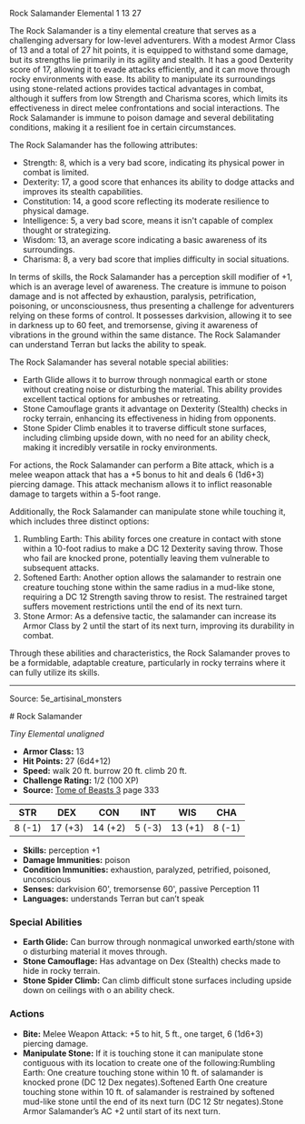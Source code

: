 <MonsterName/>Rock Salamander</MonsterName>
<CreatureType/>Elemental</CreatureType>
<CR/>1</CR>
<AC/>13</AC>
<HP/>27</HP>
<summary>The Rock Salamander is a tiny elemental creature that serves as a challenging adversary for low-level adventurers. With a modest Armor Class of 13 and a total of 27 hit points, it is equipped to withstand some damage, but its strengths lie primarily in its agility and stealth. It has a good Dexterity score of 17, allowing it to evade attacks efficiently, and it can move through rocky environments with ease. Its ability to manipulate its surroundings using stone-related actions provides tactical advantages in combat, although it suffers from low Strength and Charisma scores, which limits its effectiveness in direct melee confrontations and social interactions. The Rock Salamander is immune to poison damage and several debilitating conditions, making it a resilient foe in certain circumstances.</summary>

<detail>

The Rock Salamander has the following attributes: 
- Strength: 8, which is a very bad score, indicating its physical power in combat is limited. 
- Dexterity: 17, a good score that enhances its ability to dodge attacks and improves its stealth capabilities. 
- Constitution: 14, a good score reflecting its moderate resilience to physical damage. 
- Intelligence: 5, a very bad score, means it isn't capable of complex thought or strategizing. 
- Wisdom: 13, an average score indicating a basic awareness of its surroundings. 
- Charisma: 8, a very bad score that implies difficulty in social situations.

In terms of skills, the Rock Salamander has a perception skill modifier of +1, which is an average level of awareness. The creature is immune to poison damage and is not affected by exhaustion, paralysis, petrification, poisoning, or unconsciousness, thus presenting a challenge for adventurers relying on these forms of control. It possesses darkvision, allowing it to see in darkness up to 60 feet, and tremorsense, giving it awareness of vibrations in the ground within the same distance. The Rock Salamander can understand Terran but lacks the ability to speak.

The Rock Salamander has several notable special abilities:
- Earth Glide allows it to burrow through nonmagical earth or stone without creating noise or disturbing the material. This ability provides excellent tactical options for ambushes or retreating.
- Stone Camouflage grants it advantage on Dexterity (Stealth) checks in rocky terrain, enhancing its effectiveness in hiding from opponents.
- Stone Spider Climb enables it to traverse difficult stone surfaces, including climbing upside down, with no need for an ability check, making it incredibly versatile in rocky environments.

For actions, the Rock Salamander can perform a Bite attack, which is a melee weapon attack that has a +5 bonus to hit and deals 6 (1d6+3) piercing damage. This attack mechanism allows it to inflict reasonable damage to targets within a 5-foot range.

Additionally, the Rock Salamander can manipulate stone while touching it, which includes three distinct options:
1. Rumbling Earth: This ability forces one creature in contact with stone within a 10-foot radius to make a DC 12 Dexterity saving throw. Those who fail are knocked prone, potentially leaving them vulnerable to subsequent attacks.
2. Softened Earth: Another option allows the salamander to restrain one creature touching stone within the same radius in a mud-like stone, requiring a DC 12 Strength saving throw to resist. The restrained target suffers movement restrictions until the end of its next turn.
3. Stone Armor: As a defensive tactic, the salamander can increase its Armor Class by 2 until the start of its next turn, improving its durability in combat.

Through these abilities and characteristics, the Rock Salamander proves to be a formidable, adaptable creature, particularly in rocky terrains where it can fully utilize its skills.</detail>



---

Source: 5e_artisinal_monsters

<statblock>
# Rock Salamander

*Tiny* *Elemental* *unaligned*

- **Armor Class:** 13
- **Hit Points:** 27 (6d4+12)
- **Speed:** walk 20 ft. burrow 20 ft. climb 20 ft.
- **Challenge Rating:** 1/2 (100 XP)
- **Source:** [Tome of Beasts 3](https://koboldpress.com/kpstore/product/tome-of-beasts-3-for-5th-edition/) page 333

| STR | DEX | CON | INT | WIS | CHA |
| --- | --- | --- | --- | --- | --- |
| 8 (-1) | 17 (+3) | 14 (+2) | 5 (-3) | 13 (+1) | 8 (-1) |

- **Skills:** perception +1
- **Damage Immunities:** poison
- **Condition Immunities:** exhaustion, paralyzed, petrified, poisoned, unconscious
- **Senses:** darkvision 60', tremorsense 60', passive Perception 11
- **Languages:** understands Terran but can’t speak

### Special Abilities

- **Earth Glide:** Can burrow through nonmagical unworked earth/stone with o disturbing material it moves through.
- **Stone Camouflage:** Has advantage on Dex (Stealth) checks made to hide in rocky terrain.
- **Stone Spider Climb:** Can climb difficult stone surfaces including upside down on ceilings with o an ability check.

### Actions

- **Bite:** Melee Weapon Attack: +5 to hit, 5 ft., one target, 6 (1d6+3) piercing damage.
- **Manipulate Stone:** If it is touching stone it can manipulate stone contiguous with its location to create one of the following:Rumbling Earth: One creature touching stone within 10 ft. of salamander is knocked prone (DC 12 Dex negates).Softened Earth One creature touching stone within 10 ft. of salamander is restrained by softened mud-like stone until the end of its next turn (DC 12 Str negates).Stone Armor Salamander’s AC +2 until start of its next turn.


</statblock>


